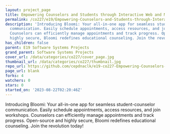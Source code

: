 ```yaml
---
layout: project_page
title: Empowering Counselors and Students through Interactive Web and Mobile App
permalink: /co227/e19/Empowering-Counselors-and-Students-through-Interactive-Web-and-Mobile-App/
description: 'Introducing Bloomi: Your all-in-one app for seamless student-counselor
  communication. Easily schedule appointments, access resources, and join workshops.
  Counselors can efficiently manage appointments and track progress. Open-source and
  highly secure, Bloomi redefines educational counseling. Join the revolution today!'
has_children: false
parent: E19 Software Systems Projects
grand_parent: Software Systems Projects
cover_url: /data/categories/co227/cover_page.jpg
thumbnail_url: /data/categories/co227/thumbnail.jpg
repo_url: https://github.com/cepdnaclk/e19-co227-Empowering-Counselors-and-Students-through-Interactive-Web-and-Mobile-App
page_url: blank
forks: 4
watchers: 0
stars: 0
started_on: '2023-08-22T02:20:46Z'
---
```


Introducing Bloomi: Your all-in-one app for seamless student-counselor communication. Easily schedule appointments, access resources, and join workshops. Counselors can efficiently manage appointments and track progress. Open-source and highly secure, Bloomi redefines educational counseling. Join the revolution today!